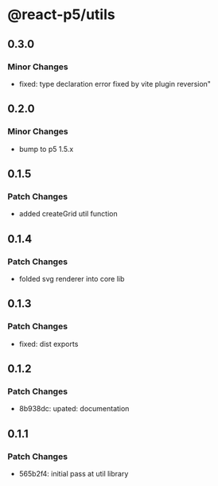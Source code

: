 # @react-p5/utils

## 0.3.0

### Minor Changes

- fixed: type declaration error fixed by vite plugin reversion"

## 0.2.0

### Minor Changes

- bump to p5 1.5.x

## 0.1.5

### Patch Changes

- added createGrid util function

## 0.1.4

### Patch Changes

- folded svg renderer into core lib

## 0.1.3

### Patch Changes

- fixed: dist exports

## 0.1.2

### Patch Changes

- 8b938dc: upated: documentation

## 0.1.1

### Patch Changes

- 565b2f4: initial pass at util library
